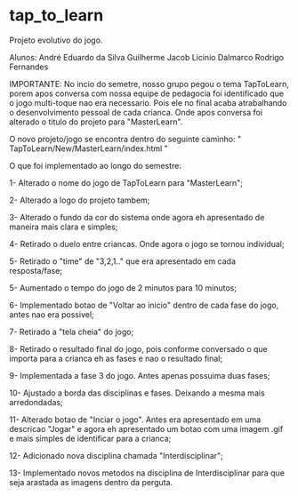 # tap_to_learn
Projeto evolutivo do jogo.

Alunos:
André Eduardo da Silva
Guilherme Jacob Licinio Dalmarco
Rodrigo Fernandes

IMPORTANTE:
No incio do semetre, nosso grupo pegou o tema TapToLearn, porem apos conversa com nossa equipe de pedagocia foi identificado que o jogo multi-toque nao era necessario.
Pois ele no final acaba atrabalhando o desenvolvimento pessoal de cada crianca. Onde apos conversa foi alterado o titulo do projeto para "MasterLearn".

O novo projeto/jogo se encontra dentro do seguinte caminho:
" TapToLearn/New/MasterLearn/index.html "


O que foi implementado ao longo do semestre:

1- Alterado o nome do jogo de TapToLearn para "MasterLearn";

2- Alterado a logo do projeto tambem;

3- Alterado o fundo da cor do sistema onde agora eh apresentado de maneira mais clara e simples;

4- Retirado o duelo entre criancas. Onde agora o jogo se tornou individual;

5- Retirado o "time" de "3,2,1.." que era apresentado em cada resposta/fase;

5- Aumentado o tempo do jogo de 2 minutos para 10 minutos;

6- Implementado botao de "Voltar ao inicio" dentro de cada fase do jogo, antes nao era possivel;

7- Retirado a "tela cheia" do jogo;

8- Retirado o resultado final do jogo, pois conforme conversado o que importa para a crianca eh as fases e nao o resultado final;

9- Implementada a fase 3 do jogo. Antes apenas possuima duas fases;

10- Ajustado a borda das disciplinas e fases. Deixando a mesma mais arredondadas;

11- Alterado botao de "Inciar o jogo". Antes era apresentado em uma descricao "Jogar" e agora eh apresentado um botao com uma imagem .gif e mais simples de identificar para a crianca;

12- Adicionado nova disciplina chamada "Interdisciplinar";

13- Implementado novos metodos na disciplina de Interdisciplinar para que seja arastada as imagens dentro da perguta.
